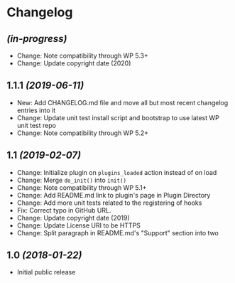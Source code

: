 # Changelog

## _(in-progress)_
* Change: Note compatibility through WP 5.3+
* Change: Update copyright date (2020)

## 1.1.1 _(2019-06-11)_
* New: Add CHANGELOG.md file and move all but most recent changelog entries into it
* Change: Update unit test install script and bootstrap to use latest WP unit test repo
* Change: Note compatibility through WP 5.2+

## 1.1 _(2019-02-07)_
* Change: Initialize plugin on `plugins_loaded` action instead of on load
* Change: Merge `do_init()` into `init()`
* Change: Note compatibility through WP 5.1+
* Change: Add README.md link to plugin's page in Plugin Directory
* Change: Add more unit tests related to the registering of hooks
* Fix: Correct typo in GitHub URL.
* Change: Update copyright date (2019)
* Change: Update License URI to be HTTPS
* Change: Split paragraph in README.md's "Support" section into two

## 1.0 _(2018-01-22)_
* Initial public release

